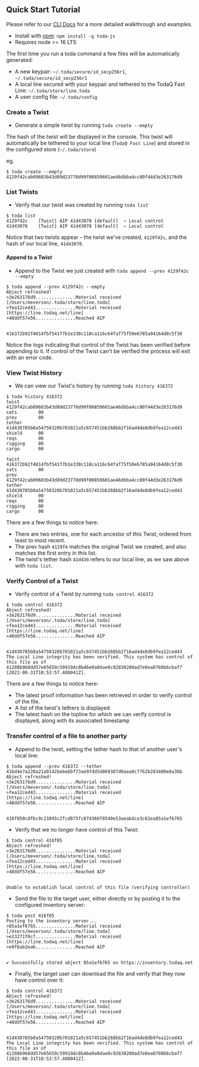 ## Quick Start Tutorial
Please refer to our [CLI Docs](cli.md) for a more detailed walkthrough and examples.

- Install with [npm](https://www.npmjs.com/): `npm install -g toda-js`
- Requires node >= 16 LTS

The first time you run a toda command a few files will be automatically generated:
- A new keypair: `~/.toda/secure/id_secp256r1`, `~/.toda/secure/id_secp256r1`
- A local line secured with your keypair and tethered to the TodaQ Fast Line: `~/.toda/store/line.toda`
- A user config file: `~/.toda/config`

### Create a Twist
- Generate a simple twist by running `toda create --empty`

The hash of the twist will be displayed in the console. This twist will automatically be tethered to your local line (`TodaQ Fast Line`) and stored in the configured store (`~/.toda/store`)

eg.
```
$ toda create --empty
4129f42cab09603b43d89d23778d99f00859601ae46dbba4cc80f44d3e263176d9
```

### List Twists
- Verify that our twist was created by running `toda list`
```
$ toda list
4129f42c	[Twist]	AIP 41d43078 [default]	✓ Local control
41d43078	[Twist]	AIP 41d43078 [default]	✓ Local control
```

Notice that two twists appear - the twist we've created, `4129f42c`, and the hash of our local line, `41d43078`.


#### Append to a Twist
- Append to the Twist we just created with `toda append --prev 4129f42c --empty`
``` 
$ toda append --prev 4129f42c --empty
Abject refreshed!
>3e263176d9...............Material received [/Users/meverson/.toda/store/line.toda]
>fea12ced43...............Material received [https://line.todaq.net/line]
>48ddf57e56...............Reached AIP


416372b92f4814fbf541f7b1e330c118ca116c64faf75f50e6785a94164d8c5f30
```

Notice the logs indicating that control of the Twist has been verified before appending to it. If control of the Twist can't be verified the process will exit with an error code.

### View Twist History
- We can view our Twist's history by running `toda history 416372`

``` 
$ toda history 416372
twist     	4129f42cab09603b43d89d23778d99f00859601ae46dbba4cc80f44d3e263176d9
sats      	00
prev      	00
tether    	41d430785b0a54750320b701021a5c657451bb268bb2f16ad4de8db9fea12ced43
shield    	00
reqs      	00
rigging   	00
cargo     	00

twist     	416372b92f4814fbf541f7b1e330c118ca116c64faf75f50e6785a94164d8c5f30
sats      	00
prev      	4129f42cab09603b43d89d23778d99f00859601ae46dbba4cc80f44d3e263176d9
tether    	41d430785b0a54750320b701021a5c657451bb268bb2f16ad4de8db9fea12ced43
shield    	00
reqs      	00
rigging   	00
cargo     	00
```

There are a few things to notice here:
- There are two entries, one for each ancestor of this Twist, ordered from least to most recent.
- The prev hash `4129f4` matches the original Twist we created, and also matches the first entry in this list.
- The twist's tether hash `41d430` refers to our local line, as we saw above with `toda list`.

### Verify Control of a Twist
- Verify control of a Twist by running `toda control 416372`

``` 
$ toda control 416372
Abject refreshed!
>3e263176d9...............Material received [/Users/meverson/.toda/store/line.toda]
>fea12ced43...............Material received [https://line.todaq.net/line]
>48ddf57e56...............Reached AIP


41d430785b0a54750320b701021a5c657451bb268bb2f16ad4de8db9fea12ced43
The Local Line integrity has been verified. This system has control of this file as of 41208b960dd57e65659c59919dc8b46e0a0dae8c92830200ad7e0ea0760b6cbaf7 [2022-08-31T18:53:57.408041Z].
```

There are a few things to notice here:
- The latest proof information has been retrieved in order to verify control of the file.
- A list of the twist's tethers is displayed
- The latest hash on the topline for which we can verify control is displayed, along with its associated timestamp

### Transfer control of a file to another party
- Append to the twist, setting the tether hash to that of another user's local line:
``` 
$ toda append --prev 416372 --tether 416d4e7a220a21a0142bebebbf73ae9fdd5d869387d0aea8c7762b283400e8a3bb
Abject refreshed!
>3e263176d9...............Material received [/Users/meverson/.toda/store/line.toda]
>fea12ced43...............Material received [https://line.todaq.net/line]
>48ddf57e56...............Reached AIP


416f050cdfbc9c21045c2fcd875fc074366f8540e53aeabdce3c61ea85a1ef6765
```

- Verify that we no longer have control of this Twist:
``` 
$ toda control 416f05
Abject refreshed!
>3e263176d9...............Material received [/Users/meverson/.toda/store/line.toda]
>fea12ced43...............Material received [https://line.todaq.net/line]
>48ddf57e56...............Reached AIP


Unable to establish local control of this file (verifying controller)
```

- Send the file to the target user, either directly or by posting it to the configured inventory server:
``` 
$ toda post 416f05
Posting to the inventory server...
>85a1ef6765...............Material received [/Users/meverson/.toda/store/line.toda]
>e23271f0cf...............Material received [https://line.todaq.net/line]
>e9f6ab2ea6...............Reached AIP


✔ Successfully stored abject 85a1ef6765 on https://inventory.todaq.net
```

- Finally, the target user can download the file and verify that they now have control over it:
``` 
$ toda control 416372
Abject refreshed!
>3e263176d9...............Material received [/Users/meverson/.toda/store/line.toda]
>fea12ced43...............Material received [https://line.todaq.net/line]
>48ddf57e56...............Reached AIP


41d430785b0a54750320b701021a5c657451bb268bb2f16ad4de8db9fea12ced43
The Local Line integrity has been verified. This system has control of this file as of 41208b960dd57e65659c59919dc8b46e0a0dae8c92830200ad7e0ea0760b6cbaf7 [2022-08-31T18:53:57.408041Z].
```
